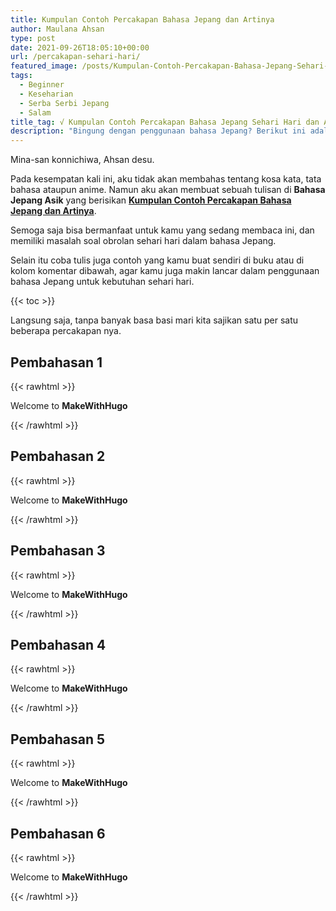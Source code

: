 ```yaml
---
title: Kumpulan Contoh Percakapan Bahasa Jepang dan Artinya
author: Maulana Ahsan
type: post
date: 2021-09-26T18:05:10+00:00
url: /percakapan-sehari-hari/
featured_image: /posts/Kumpulan-Contoh-Percakapan-Bahasa-Jepang-Sehari-Hari-dan-Artinya.jpeg
tags:
  - Beginner
  - Keseharian
  - Serba Serbi Jepang
  - Salam
title_tag: √ Kumpulan Contoh Percakapan Bahasa Jepang Sehari Hari dan Artinya
description: "Bingung dengan penggunaan bahasa Jepang? Berikut ini adalah Kumpulan Contoh Percakapan Bahasa Jepang Sehari Hari dan Artinya"
---
```


Mina-san konnichiwa, Ahsan desu.

Pada kesempatan kali ini, aku tidak akan membahas tentang kosa kata, tata bahasa ataupun anime. Namun aku akan membuat sebuah tulisan di **Bahasa Jepang Asik** yang berisikan [**Kumpulan Contoh Percakapan Bahasa Jepang dan Artinya**][1].

Semoga saja bisa bermanfaat untuk kamu yang sedang membaca ini, dan memiliki masalah soal obrolan sehari hari dalam bahasa Jepang.

Selain itu coba tulis juga contoh yang kamu buat sendiri di buku atau di kolom komentar dibawah, agar kamu juga makin lancar dalam penggunaan bahasa Jepang untuk kebutuhan sehari hari.

{{< toc >}}

Langsung saja, tanpa banyak basa basi mari kita sajikan satu per satu beberapa percakapan nya.

## Pembahasan 1

{{< rawhtml >}}
<div class="materi-green">
<p>Welcome to <strong>MakeWithHugo</strong></p>
</div>
{{< /rawhtml >}}

## Pembahasan 2

{{< rawhtml >}}
<div class="materi-yellow">
<p>Welcome to <strong>MakeWithHugo</strong></p>
</div>
{{< /rawhtml >}}

## Pembahasan 3

{{< rawhtml >}}
<div class="materi-blue">
<p>Welcome to <strong>MakeWithHugo</strong></p>
</div>
{{< /rawhtml >}}

## Pembahasan 4

{{< rawhtml >}}
<div class="materi-orange">
<p>Welcome to <strong>MakeWithHugo</strong></p>
</div>
{{< /rawhtml >}}

## Pembahasan 5

{{< rawhtml >}}
<div class="materi-red">
<p>Welcome to <strong>MakeWithHugo</strong></p>
</div>
{{< /rawhtml >}}

## Pembahasan 6

{{< rawhtml >}}
<div class="materi-pink">
<p>Welcome to <strong>MakeWithHugo</strong></p>
</div>
{{< /rawhtml >}}

[1]: https://bahasajepangasik.com/percakapan-sehari-hari/
